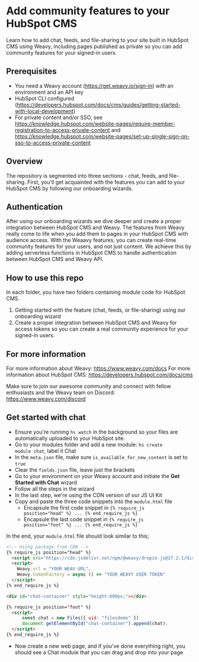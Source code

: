 # Add community features to your HubSpot CMS
Learn how to add chat, feeds, and file-sharing to your site built in HubSpot CMS using Weavy, including pages published as private so you can add community features for your signed-in users.

## Prerequisites
* You need a Weavy account (https://get.weavy.io/sign-in) with an environment and an API key
* HubSpot CLI configured (https://developers.hubspot.com/docs/cms/guides/getting-started-with-local-development)
* For private content and/or SSO, see https://knowledge.hubspot.com/website-pages/require-member-registration-to-access-private-content and https://knowledge.hubspot.com/website-pages/set-up-single-sign-on-sso-to-access-private-content

## Overview
The repository is segmented into three sections - chat, feeds, and file-sharing. First, you'll get acquainted with the features you can add to your HubSpot CMS by following our onboarding wizards.

## Authentication
After using our onboarding wizards we dive deeper and create a proper integration between HubSpot CMS and Weavy.
The features from Weavy really come to life when you add them to pages in your HubSpot CMS with audience access. With the Weaavy features, you can create real-time community features for your users, and not just content.
We achieve this by adding serverless functions in HubSpot CMS to handle authentication between HubSpot CMS and Weavy API.

## How to use this repo
In each folder, you have two folders containing module code for HubSpot CMS.
1) Getting started with the feature (chat, feeds, or file-sharing) using our onboarding wizard
2) Create a proper integration between HubSpot CMS and Weavy for access tokens so you can create a real community experience for your signed-in users.

## For more information
For more information about Weavy: https://www.weavy.com/docs
For more information about HubSpot CMS: https://developers.hubspot.com/docs/cms

Make sure to join our awesome community and connect with fellow enthusiasts and the Weavy team on Discord: https://www.weavy.com/discord

## Get started with chat
* Ensure you're running <code>hs watch</code> in the background so your files are automatically uploaded to your HubSpot site.
* Go to your modules folder and add a new module: <code>hs create module chat</code>, label it Chat
* In the <code>meta.json</code> file, make sure <code>is_available_for_new_content</code> is set to <code>true</code>
* Clear the <code>fields.json</code> file, leave just the brackets
* Go to your environment on your Weavy account and initiate the **Get Started with Chat** wizard
* Follow all the steps in the wizard
* In the last step, we're using the CDN version of our JS UI Kit
* Copy and paste the three code snippets into the <code>module.html</code> file
  * Encapsule the first code snippet in <code>{% require_js position="head" %} ... {% end_require_js %}</code>
  * Encapsule the last code snippet in <code>{% require_js position="foot" %} ... {% end_require_js %}</code>

In the end, your <code>module.html</code> file should look similar to this;
```html
<!-- Using package from CDN -->
{% require_js position="head" %}
  <script src="https://cdn.jsdelivr.net/npm/@weavy/dropin-js@17.2.1/dist/weavy.js" crossorigin="anonymous"></script>
  <script>
    Weavy.url = "YOUR WEAV URL",
    Weavy.tokenFactory = async () => "YOUR WEAVY USER TOKEN"
  </script>
{% end_require_js %}

<div id="chat-container" style="height:600px;"></div>

{% require_js position="foot" %}
  <script>
      const chat = new Files({ uid: "filesdemo" })
      document.getElementById("chat-container").append(chat);
  </script>
{% end_require_js %}
```
* Now create a new web page, and if you've done everything right, you should see a Chat module that you can drag and drop into your page
